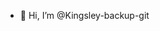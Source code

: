 - 👋 Hi, I’m @Kingsley-backup-git

<!---
Kingsley-backup-git/Kingsley-backup-git is a ✨ special ✨ repository because its `README.md` (this file) appears on your GitHub profile.
You can click the Preview link to take a look at your changes.
--->
